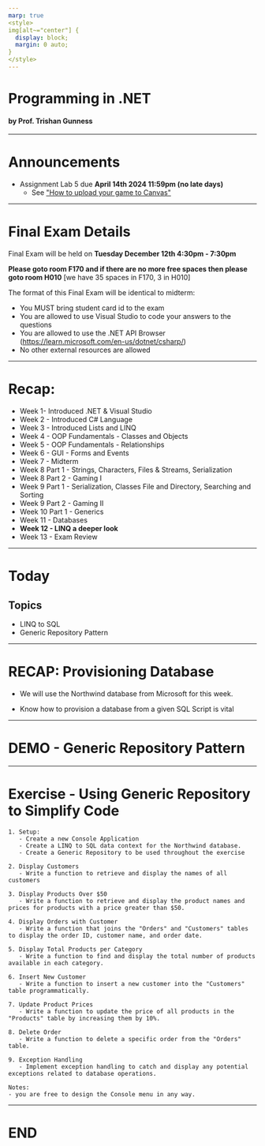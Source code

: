```yaml
---
marp: true
<style>
img[alt~="center"] {
  display: block;
  margin: 0 auto;
}
</style>
---
```

# Programming in .NET
#### by Prof. Trishan Gunness 
---
# Announcements  

- Assignment Lab 5 due **April 14th 2024 11:59pm (no late days)**
  - See ["How to upload your game to Canvas"](https://www.youtube.com/watch?v=PNpVoE8w2r8)
---

# Final Exam Details

Final Exam will be held on **Tuesday December 12th 4:30pm - 7:30pm**

**Please goto room F170 and if there are no more free spaces then please goto room H010** [we have 35 spaces in F170, 3 in H010]

The format of this Final Exam will be identical to midterm:
- You MUST bring student card id to the exam
- You are allowed to use Visual Studio to code your answers to the questions
- You are allowed to use the .NET API Browser (https://learn.microsoft.com/en-us/dotnet/csharp/)
- No other external resources are allowed

---


<style scoped>section { font-size: 23px; }</style>
# Recap:
- Week 1- Introduced .NET & Visual Studio
- Week 2 - Introduced C# Language
- Week 3 - Introduced Lists and LINQ
- Week 4 - OOP Fundamentals - Classes and Objects
- Week 5 - OOP Fundamentals - Relationships
- Week 6 - GUI - Forms and Events
- Week 7 - Midterm
- Week 8 Part 1 - Strings, Characters, Files & Streams, Serialization
- Week 8 Part 2 - Gaming I
- Week 9 Part 1 - Serialization, Classes File and Directory, Searching and Sorting
- Week 9 Part 2 - Gaming II
- Week 10 Part 1 - Generics
- Week 11 - Databases
- **Week 12 - LINQ a deeper look**
- Week 13 - Exam Review
---

# Today

## Topics
- LINQ to SQL
- Generic Repository Pattern

---
# RECAP: Provisioning Database

- We will use the Northwind database from Microsoft for this week.

- Know how to provision a database from a given SQL Script is vital

---

# DEMO - Generic Repository Pattern

---

# Exercise - Using Generic Repository to Simplify Code

```
1. Setup:
   - Create a new Console Application
   - Create a LINQ to SQL data context for the Northwind database.
   - Create a Generic Repository to be used throughout the exercise

2. Display Customers
   - Write a function to retrieve and display the names of all customers

3. Display Products Over $50
   - Write a function to retrieve and display the product names and prices for products with a price greater than $50.

4. Display Orders with Customer
   - Write a function that joins the "Orders" and "Customers" tables to display the order ID, customer name, and order date.

5. Display Total Products per Category
   - Write a function to find and display the total number of products available in each category.

6. Insert New Customer
   - Write a function to insert a new customer into the "Customers" table programmatically.

7. Update Product Prices
   - Write a function to update the price of all products in the "Products" table by increasing them by 10%.

8. Delete Order
   - Write a function to delete a specific order from the "Orders" table.

9. Exception Handling
   - Implement exception handling to catch and display any potential exceptions related to database operations.

Notes:
- you are free to design the Console menu in any way.

```
---


# END
